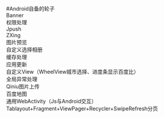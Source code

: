 #Android自备的轮子<br/>
Banner<br/>
权限处理<br/>
Jpush<br/>
ZXing<br/>
图片预览<br/>
自定义选择相册<br/>
缓存处理<br/>
应用更新<br/>
自定义View（WheelView城市选择、进度条显示百度比）<br/>
全局异常处理<br/>
Qiniu图片上传<br/>
百度地图<br/>
通用WebActivity（Js与Android交互）<br/>
Tablayout+Fragment+ViewPager+Recycler+SwipeRefresh分页


